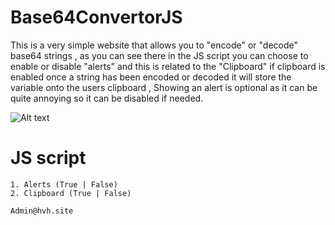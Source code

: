 # Base64ConvertorJS
This is a very simple website that allows you to "encode" or "decode" base64 strings , as you can see there in the JS script you can choose to enable or disable "alerts" and this is related to the "Clipboard" if clipboard is enabled once a string has been encoded or decoded it will store the variable onto the users clipboard , Showing an alert is optional as it can be quite annoying so it can be disabled if needed. 

![Alt text](https://i.imgur.com/mBqV8sm.png "Example")

# JS script
```
1. Alerts (True | False) 
2. Clipboard (True | False)
```

```
Admin@hvh.site
```
